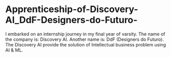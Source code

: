 # Apprenticeship-of-Discovery-AI_DdF-Designers-do-Futuro-
I embarked on an internship journey in my final year of varsity. The name of the company is: Discovery AI. Another name is: DdF (Designers do Futuro). The Discovery AI provide the solution of Intellectual business problem using AI &amp; ML.
